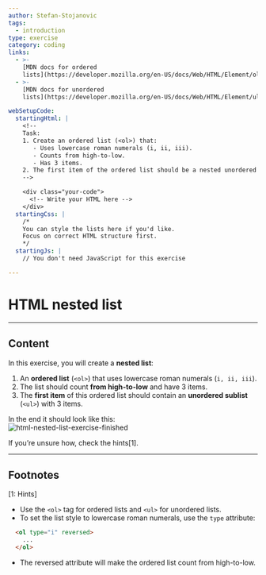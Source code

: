 ```yaml
---
author: Stefan-Stojanovic
tags:
  - introduction
type: exercise
category: coding
links:
  - >-
    [MDN docs for ordered
    lists](https://developer.mozilla.org/en-US/docs/Web/HTML/Element/ol){website}
  - >-
    [MDN docs for unordered
    lists](https://developer.mozilla.org/en-US/docs/Web/HTML/Element/ul){website}

webSetupCode:
  startingHtml: |
    <!-- 
    Task:
    1. Create an ordered list (<ol>) that:
       - Uses lowercase roman numerals (i, ii, iii).
       - Counts from high-to-low.
       - Has 3 items.
    2. The first item of the ordered list should be a nested unordered list (<ul>) with 3 items.
    -->

    <div class="your-code">
      <!-- Write your HTML here -->
    </div>
  startingCss: |
    /* 
    You can style the lists here if you'd like.
    Focus on correct HTML structure first.
    */
  startingJs: |
    // You don't need JavaScript for this exercise

---
```


# HTML nested list

---

## Content

In this exercise, you will create a **nested list**:  

1. An **ordered list** (`<ol>`) that uses lowercase roman numerals (`i, ii, iii`).  
2. The list should count **from high-to-low** and have 3 items.  
3. The **first item** of this ordered list should contain an **unordered sublist** (`<ul>`) with 3 items.  

In the end it should look like this:  
![html-nested-list-exercise-finished](https://img.enkipro.com/98f93975f999528b7663df2e6c3a8572.png)

If you’re unsure how, check the hints[1].

---

## Footnotes

[1: Hints]
- Use the `<ol>` tag for ordered lists and `<ul>` for unordered lists.  
- To set the list style to lowercase roman numerals, use the `type` attribute:  
```html
  <ol type="i" reversed>
    ...
  </ol>
```
- The reversed attribute will make the ordered list count from high-to-low.
